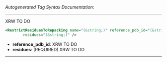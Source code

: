 <!-- THIS IS AN AUTOGENERATED FILE: Don't edit it directly, instead change the schema definition in the code itself. -->

_Autogenerated Tag Syntax Documentation:_

---
XRW TO DO

```xml
<RestrictResiduesToRepacking name="(&string;)" reference_pdb_id="(&string;)"
        residues="(&string;)" />
```

-   **reference_pdb_id**: XRW TO DO
-   **residues**: (REQUIRED) XRW TO DO

---
